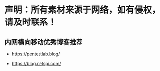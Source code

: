 # 声明：所有素材来源于网络，如有侵权，请及时联系！

## 内网横向移动优秀博客推荐

-  https://pentestlab.blog/ 

-  https://blog.netspi.com/
